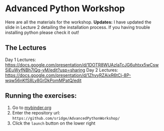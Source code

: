 # Advanced Python Workshop

Here are all the materials for the workshop. 
**Updates:**
I have updated the slide in Lecture 2 detailing the installation process. If you having trouble installing python please check it out!

## The Lectures
Day 1 Lectures:
https://docs.google.com/presentation/d/1DOTR8WUAzIaTcJG6uhtxx5wCswSiEuWyfNBh7lQg-vM/edit?usp=sharing
Day 2 Lectures:
https://docs.google.com/presentation/d/1ZhvyRZAixR6tCj-8P-wqw56nKfS8Ly8GrDkPomMPatQ/edit

## Running the exercises:

1. Go to [mybinder.org](http://www.mybinder.org)
2. Enter the repository url: ```https://github.com/sridge/AdvancedPythonWorkshop/```
3. Click the ```launch``` button on the lower right
